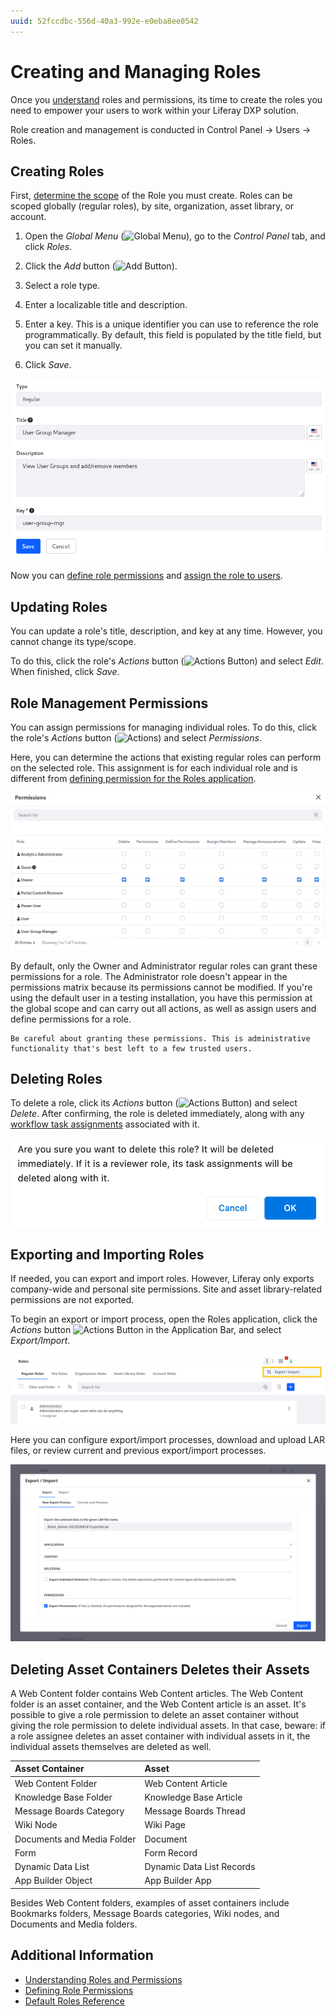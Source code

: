 ```yaml
---
uuid: 52fccdbc-556d-40a3-992e-e0eba8ee0542
---
```

# Creating and Managing Roles

Once you [understand](./understanding-roles-and-permissions.md) roles and permissions, its time to create the roles you need to empower your users to work within your Liferay DXP solution.

Role creation and management is conducted in Control Panel &rarr; Users &rarr; Roles.

## Creating Roles

First, [determine the scope](./understanding-roles-and-permissions.md) of the Role you must create. Roles can be scoped globally (regular roles), by site, organization, asset library, or account.

1. Open the *Global Menu* (![Global Menu](../../images/icon-applications-menu.png)), go to the *Control Panel* tab, and click *Roles*.

1. Click the *Add* button (![Add Button](../../images/icon-add.png)).

1. Select a role type.

1. Enter a localizable title and description.

1. Enter a key. This is a unique identifier you can use to reference the role programmatically. By default, this field is populated by the title field, but you can set it manually.

1. Click *Save*.

![Select a role type and enter a title, description, and key.](./creating-and-managing-roles/images/01.png)

Now you can [define role permissions](./defining-role-permissions.md) and [assign the role to users](./assigning-users-to-roles.md).

## Updating Roles

You can update a role's title, description, and key at any time. However, you cannot change its type/scope.

To do this, click the role's *Actions* button (![Actions Button](../../images/icon-actions.png)) and select *Edit*. When finished, click *Save*.

## Role Management Permissions

You can assign permissions for managing individual roles. To do this, click the role's *Actions* button (![Actions](../../images/icon-actions.png)) and select *Permissions*.

Here, you can determine the actions that existing regular roles can perform on the selected role. This assignment is for each individual role and is different from [defining permission for the Roles application](./defining-role-permissions.md).

![Permissions can be configured for role creation and management.](./creating-and-managing-roles/images/02.png)

By default, only the Owner and Administrator regular roles can grant these permissions for a role. The Administrator role doesn't appear in the permissions matrix because its permissions cannot be modified. If you're using the default user in a testing installation, you have this permission at the global scope and can carry out all actions, as well as assign users and define permissions for a role.

```{warning}
Be careful about granting these permissions. This is administrative functionality that's best left to a few trusted users.
```

## Deleting Roles

To delete a role, click its *Actions* button (![Actions Button](../../images/icon-actions.png)) and select *Delete*. After confirming, the role is deleted immediately, along with any [workflow task assignments](../../process-automation/workflow/using-workflows/reviewing-assets.md) associated with it.

![Click OK to delete the role.](./creating-and-managing-roles/images/03.png)

## Exporting and Importing Roles

If needed, you can export and import roles. However, Liferay only exports company-wide and personal site permissions. Site and asset library-related permissions are not exported.

To begin an export or import process, open the Roles application, click the *Actions* button ![Actions Button](./../../images/icon-actions.png) in the Application Bar, and select *Export/Import*.

![Open the Roles application, click the Actions button in the Application Bar, and select Export/Import.](./creating-and-managing-roles/images/04.png)

Here you can configure export/import processes, download and upload LAR files, or review current and previous export/import processes.

![Configure and review export/import processes.](./creating-and-managing-roles/images/05.png)

## Deleting Asset Containers Deletes their Assets

A Web Content folder contains Web Content articles. The Web Content folder is an asset container, and the Web Content article is an asset. It's possible to give a role permission to delete an asset container without giving the role permission to delete individual assets. In that case, beware: if a role assignee deletes an asset container with individual assets in it, the individual assets themselves are deleted as well.

| Asset Container            | Asset                     |
|:---------------------------|:--------------------------|
| Web Content Folder         | Web Content Article       |
| Knowledge Base Folder      | Knowledge Base Article    |
| Message Boards Category    | Message Boards Thread     |
| Wiki Node                  | Wiki Page                 |
| Documents and Media Folder | Document                  |
| Form                       | Form Record               |
| Dynamic Data List          | Dynamic Data List Records |
| App Builder Object         | App Builder App           |

Besides Web Content folders, examples of asset containers include Bookmarks folders, Message Boards categories, Wiki nodes, and Documents and Media folders.

## Additional Information

* [Understanding Roles and Permissions](./understanding-roles-and-permissions.md)
* [Defining Role Permissions](./defining-role-permissions.md)
* [Default Roles Reference](./default-roles-reference.md)
